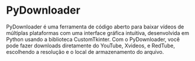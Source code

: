 # PyDownloader
PyDownloader é uma ferramenta de código aberto para baixar vídeos de múltiplas plataformas com uma interface gráfica intuitiva, desenvolvida em Python usando a biblioteca CustomTkinter. Com o PyDownloader, você pode fazer downloads diretamente do YouTube, Xvideos, e RedTube, escolhendo a resolução e o local de armazenamento do arquivo.

